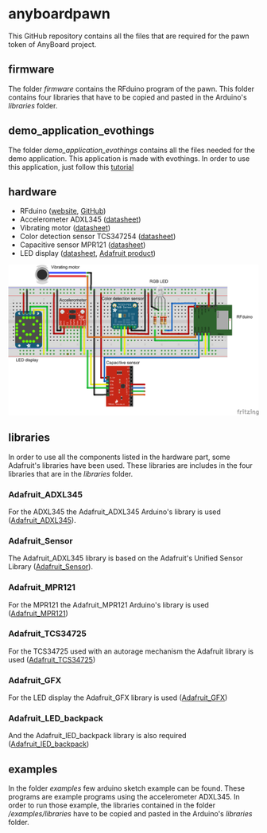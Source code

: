 # anyboardpawn
This GitHub repository contains all the files that are required for the pawn token of AnyBoard project.

## firmware
The folder *firmware* contains the RFduino program of the pawn. This folder contains four libraries that have to be copied and pasted in the Arduino's *libraries* folder.

## demo_application_evothings
The folder *demo_application_evothings* contains all the files needed for the demo application. This application is made with evothings. In order to use this application, just follow this [tutorial](https://evothings.com/getting-started-with-evothings-studio-in-90-seconds/)

## hardware
* RFduino ([website](http://www.rfduino.com/), [GitHub](https://github.com/RFduino/RFduino))
* Accelerometer ADXL345 ([datasheet](http://www.analog.com/media/en/technical-documentation/data-sheets/ADXL345.pdf))
* Vibrating motor ([datasheet](https://www.sparkfun.com/datasheets/Robotics/310-101_datasheet.pdf))
* Color detection sensor TCS347254 ([datasheet](https://www.adafruit.com/datasheets/TCS34725.pdf))
* Capacitive sensor MPR121 ([datasheet](https://www.sparkfun.com/datasheets/Components/MPR121.pdf))
* LED display ([datasheet](https://www.sparkfun.com/datasheets/Components/MPR121.pdf), [Adafruit product](https://www.adafruit.com/products/870))

![Schematic](https://github.com/Matth26/anyboardpawn/blob/master/schematic_fritzing.png)

## libraries
In order to use all the components listed in the hardware part, some Adafruit's libraries have been used. These libraries are includes in the four libraries that are in the *libraries* folder.

### Adafruit_ADXL345
For the ADXL345 the Adafruit_ADXL345 Arduino's library is used ([Adafruit_ADXL345](https://github.com/adafruit/Adafruit_ADXL345)). 

### Adafruit_Sensor
The Adafruit_ADXL345 library is based on the Adafruit's Unified Sensor Library ([Adafruit_Sensor](https://github.com/adafruit/Adafruit_Sensor)).

### Adafruit_MPR121
For the MPR121 the Adafruit_MPR121 Arduino's library is used ([Adafruit_MPR121](https://github.com/adafruit/Adafruit_MPR121_Library))

### Adafruit_TCS34725	
For the TCS34725 used with an autorage mechanism the Adafruit library is used ([Adafruit_TCS34725](https://github.com/adafruit/Adafruit_TCS34725/tree/master/examples/tcs34725autorange))

### Adafruit_GFX
For the LED display the Adafruit_GFX library is used ([Adafruit_GFX](https://github.com/adafruit/Adafruit-GFX-Library))

### Adafruit_LED_backpack
And the Adafruit_lED_backpack library is also required ([Adafruit_lED_backpack](https://github.com/adafruit/Adafruit-LED-Backpack-Library))

## examples
In the folder *examples* few arduino sketch example can be found. These programs are example programs using the accelerometer ADXL345. In order to run those example, the libraries contained in the folder */examples/libraries* have to be copied and pasted in the Arduino's *libraries* folder.

